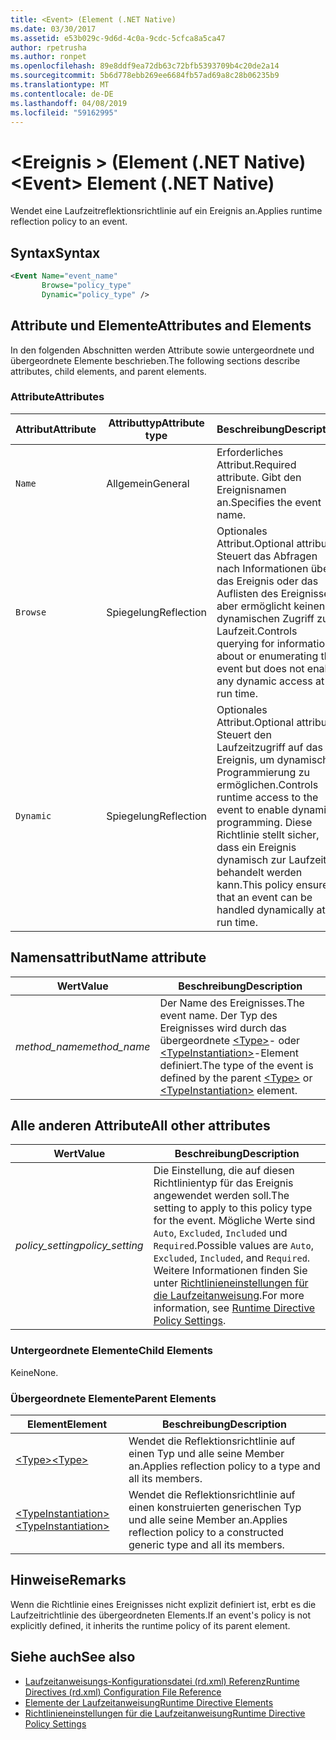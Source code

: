 ```yaml
---
title: <Event> (Element (.NET Native)
ms.date: 03/30/2017
ms.assetid: e53b029c-9d6d-4c0a-9cdc-5cfca8a5ca47
author: rpetrusha
ms.author: ronpet
ms.openlocfilehash: 89e8ddf9ea72db63c72bfb5393709b4c20de2a14
ms.sourcegitcommit: 5b6d778ebb269ee6684fb57ad69a8c28b06235b9
ms.translationtype: MT
ms.contentlocale: de-DE
ms.lasthandoff: 04/08/2019
ms.locfileid: "59162995"
---
```

# <a name="event-element-net-native"></a><span data-ttu-id="fe680-102">\<Ereignis > (Element (.NET Native)</span><span class="sxs-lookup"><span data-stu-id="fe680-102">\<Event> Element (.NET Native)</span></span>
<span data-ttu-id="fe680-103">Wendet eine Laufzeitreflektionsrichtlinie auf ein Ereignis an.</span><span class="sxs-lookup"><span data-stu-id="fe680-103">Applies runtime reflection policy to an event.</span></span>  
  
## <a name="syntax"></a><span data-ttu-id="fe680-104">Syntax</span><span class="sxs-lookup"><span data-stu-id="fe680-104">Syntax</span></span>  
  
```xml  
<Event Name="event_name"   
       Browse="policy_type"   
       Dynamic="policy_type" />  
```  
  
## <a name="attributes-and-elements"></a><span data-ttu-id="fe680-105">Attribute und Elemente</span><span class="sxs-lookup"><span data-stu-id="fe680-105">Attributes and Elements</span></span>  
 <span data-ttu-id="fe680-106">In den folgenden Abschnitten werden Attribute sowie untergeordnete und übergeordnete Elemente beschrieben.</span><span class="sxs-lookup"><span data-stu-id="fe680-106">The following sections describe attributes, child elements, and parent elements.</span></span>  
  
### <a name="attributes"></a><span data-ttu-id="fe680-107">Attribute</span><span class="sxs-lookup"><span data-stu-id="fe680-107">Attributes</span></span>  
  
|<span data-ttu-id="fe680-108">Attribut</span><span class="sxs-lookup"><span data-stu-id="fe680-108">Attribute</span></span>|<span data-ttu-id="fe680-109">Attributtyp</span><span class="sxs-lookup"><span data-stu-id="fe680-109">Attribute type</span></span>|<span data-ttu-id="fe680-110">Beschreibung</span><span class="sxs-lookup"><span data-stu-id="fe680-110">Description</span></span>|  
|---------------|--------------------|-----------------|  
|`Name`|<span data-ttu-id="fe680-111">Allgemein</span><span class="sxs-lookup"><span data-stu-id="fe680-111">General</span></span>|<span data-ttu-id="fe680-112">Erforderliches Attribut.</span><span class="sxs-lookup"><span data-stu-id="fe680-112">Required attribute.</span></span> <span data-ttu-id="fe680-113">Gibt den Ereignisnamen an.</span><span class="sxs-lookup"><span data-stu-id="fe680-113">Specifies the event name.</span></span>|  
|`Browse`|<span data-ttu-id="fe680-114">Spiegelung</span><span class="sxs-lookup"><span data-stu-id="fe680-114">Reflection</span></span>|<span data-ttu-id="fe680-115">Optionales Attribut.</span><span class="sxs-lookup"><span data-stu-id="fe680-115">Optional attribute.</span></span> <span data-ttu-id="fe680-116">Steuert das Abfragen nach Informationen über das Ereignis oder das Auflisten des Ereignisses, aber ermöglicht keinen dynamischen Zugriff zur Laufzeit.</span><span class="sxs-lookup"><span data-stu-id="fe680-116">Controls querying for information about or enumerating the event but does not enable any dynamic access at run time.</span></span>|  
|`Dynamic`|<span data-ttu-id="fe680-117">Spiegelung</span><span class="sxs-lookup"><span data-stu-id="fe680-117">Reflection</span></span>|<span data-ttu-id="fe680-118">Optionales Attribut.</span><span class="sxs-lookup"><span data-stu-id="fe680-118">Optional attribute.</span></span> <span data-ttu-id="fe680-119">Steuert den Laufzeitzugriff auf das Ereignis, um dynamische Programmierung zu ermöglichen.</span><span class="sxs-lookup"><span data-stu-id="fe680-119">Controls runtime access to the event to enable dynamic programming.</span></span> <span data-ttu-id="fe680-120">Diese Richtlinie stellt sicher, dass ein Ereignis dynamisch zur Laufzeit behandelt werden kann.</span><span class="sxs-lookup"><span data-stu-id="fe680-120">This policy ensures that an event can be handled dynamically at run time.</span></span>|  
  
## <a name="name-attribute"></a><span data-ttu-id="fe680-121">Namensattribut</span><span class="sxs-lookup"><span data-stu-id="fe680-121">Name attribute</span></span>  
  
|<span data-ttu-id="fe680-122">Wert</span><span class="sxs-lookup"><span data-stu-id="fe680-122">Value</span></span>|<span data-ttu-id="fe680-123">Beschreibung</span><span class="sxs-lookup"><span data-stu-id="fe680-123">Description</span></span>|  
|-----------|-----------------|  
|*<span data-ttu-id="fe680-124">method_name</span><span class="sxs-lookup"><span data-stu-id="fe680-124">method_name</span></span>*|<span data-ttu-id="fe680-125">Der Name des Ereignisses.</span><span class="sxs-lookup"><span data-stu-id="fe680-125">The event name.</span></span> <span data-ttu-id="fe680-126">Der Typ des Ereignisses wird durch das übergeordnete [\<Type>](../../../docs/framework/net-native/type-element-net-native.md)- oder [\<TypeInstantiation>](../../../docs/framework/net-native/typeinstantiation-element-net-native.md)-Element definiert.</span><span class="sxs-lookup"><span data-stu-id="fe680-126">The type of the event is defined by the parent [\<Type>](../../../docs/framework/net-native/type-element-net-native.md) or [\<TypeInstantiation>](../../../docs/framework/net-native/typeinstantiation-element-net-native.md) element.</span></span>|  
  
## <a name="all-other-attributes"></a><span data-ttu-id="fe680-127">Alle anderen Attribute</span><span class="sxs-lookup"><span data-stu-id="fe680-127">All other attributes</span></span>  
  
|<span data-ttu-id="fe680-128">Wert</span><span class="sxs-lookup"><span data-stu-id="fe680-128">Value</span></span>|<span data-ttu-id="fe680-129">Beschreibung</span><span class="sxs-lookup"><span data-stu-id="fe680-129">Description</span></span>|  
|-----------|-----------------|  
|*<span data-ttu-id="fe680-130">policy_setting</span><span class="sxs-lookup"><span data-stu-id="fe680-130">policy_setting</span></span>*|<span data-ttu-id="fe680-131">Die Einstellung, die auf diesen Richtlinientyp für das Ereignis angewendet werden soll.</span><span class="sxs-lookup"><span data-stu-id="fe680-131">The setting to apply to this policy type for the event.</span></span> <span data-ttu-id="fe680-132">Mögliche Werte sind `Auto`, `Excluded`, `Included` und `Required`.</span><span class="sxs-lookup"><span data-stu-id="fe680-132">Possible values are `Auto`, `Excluded`, `Included`, and `Required`.</span></span> <span data-ttu-id="fe680-133">Weitere Informationen finden Sie unter [Richtlinieneinstellungen für die Laufzeitanweisung](../../../docs/framework/net-native/runtime-directive-policy-settings.md).</span><span class="sxs-lookup"><span data-stu-id="fe680-133">For more information, see [Runtime Directive Policy Settings](../../../docs/framework/net-native/runtime-directive-policy-settings.md).</span></span>|  
  
### <a name="child-elements"></a><span data-ttu-id="fe680-134">Untergeordnete Elemente</span><span class="sxs-lookup"><span data-stu-id="fe680-134">Child Elements</span></span>  
 <span data-ttu-id="fe680-135">Keine</span><span class="sxs-lookup"><span data-stu-id="fe680-135">None.</span></span>  
  
### <a name="parent-elements"></a><span data-ttu-id="fe680-136">Übergeordnete Elemente</span><span class="sxs-lookup"><span data-stu-id="fe680-136">Parent Elements</span></span>  
  
|<span data-ttu-id="fe680-137">Element</span><span class="sxs-lookup"><span data-stu-id="fe680-137">Element</span></span>|<span data-ttu-id="fe680-138">Beschreibung</span><span class="sxs-lookup"><span data-stu-id="fe680-138">Description</span></span>|  
|-------------|-----------------|  
|[<span data-ttu-id="fe680-139">\<Type></span><span class="sxs-lookup"><span data-stu-id="fe680-139">\<Type></span></span>](../../../docs/framework/net-native/type-element-net-native.md)|<span data-ttu-id="fe680-140">Wendet die Reflektionsrichtlinie auf einen Typ und alle seine Member an.</span><span class="sxs-lookup"><span data-stu-id="fe680-140">Applies reflection policy to a type and all its members.</span></span>|  
|[<span data-ttu-id="fe680-141">\<TypeInstantiation></span><span class="sxs-lookup"><span data-stu-id="fe680-141">\<TypeInstantiation></span></span>](../../../docs/framework/net-native/typeinstantiation-element-net-native.md)|<span data-ttu-id="fe680-142">Wendet die Reflektionsrichtlinie auf einen konstruierten generischen Typ und alle seine Member an.</span><span class="sxs-lookup"><span data-stu-id="fe680-142">Applies reflection policy to a constructed generic type and all its members.</span></span>|  
  
## <a name="remarks"></a><span data-ttu-id="fe680-143">Hinweise</span><span class="sxs-lookup"><span data-stu-id="fe680-143">Remarks</span></span>  
 <span data-ttu-id="fe680-144">Wenn die Richtlinie eines Ereignisses nicht explizit definiert ist, erbt es die Laufzeitrichtlinie des übergeordneten Elements.</span><span class="sxs-lookup"><span data-stu-id="fe680-144">If an event's policy is not explicitly defined, it inherits the runtime policy of its parent element.</span></span>  
  
## <a name="see-also"></a><span data-ttu-id="fe680-145">Siehe auch</span><span class="sxs-lookup"><span data-stu-id="fe680-145">See also</span></span>

- [<span data-ttu-id="fe680-146">Laufzeitanweisungs-Konfigurationsdatei (rd.xml) Referenz</span><span class="sxs-lookup"><span data-stu-id="fe680-146">Runtime Directives (rd.xml) Configuration File Reference</span></span>](../../../docs/framework/net-native/runtime-directives-rd-xml-configuration-file-reference.md)
- [<span data-ttu-id="fe680-147">Elemente der Laufzeitanweisung</span><span class="sxs-lookup"><span data-stu-id="fe680-147">Runtime Directive Elements</span></span>](../../../docs/framework/net-native/runtime-directive-elements.md)
- [<span data-ttu-id="fe680-148">Richtlinieneinstellungen für die Laufzeitanweisung</span><span class="sxs-lookup"><span data-stu-id="fe680-148">Runtime Directive Policy Settings</span></span>](../../../docs/framework/net-native/runtime-directive-policy-settings.md)
